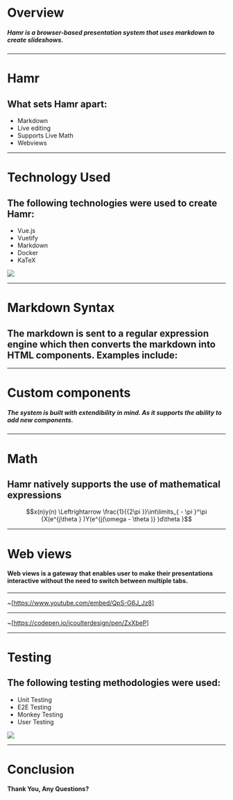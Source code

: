 <h1 class="animated"> Overview </h1>
<h5 class="animated"> Hamr is a browser-based presentation system that uses markdown to create slideshows.  </h5>
 
---
# Hamr
## What sets Hamr apart:

* Markdown
* Live editing 
* Supports Live Math
* Webviews 

---
# Technology Used

## The following technologies were used to create Hamr:

* Vue.js
* Vuetify
* Markdown
* Docker
* KaTeX

<img src="https://i.imgur.com/KcSq7SK.png" class="sideImage">

---
# Markdown Syntax

## The markdown is sent to a regular expression engine which then converts the markdown into HTML components. Examples include:

---
# Custom components
##### The system is built with extendibility in mind. As it supports the ability to add new components.

---
# Math
## Hamr natively supports the use of mathematical expressions
$$x(n)y(n) \Leftrightarrow \frac{1}{{2\pi }}\int\limits_{ - \pi }^\pi  {X(e^{j\theta } )Y(e^{j(\omega  - \theta )} )d\theta }$$

---
# Web views

#### Web views is a gateway that enables user to make their presentations interactive without the need to switch between multiple tabs.

---
~[https://www.youtube.com/embed/QpS-G6J_Jz8]

---
~[https://codepen.io/jcoulterdesign/pen/ZxXbeP]

---
# Testing

## The following testing methodologies were used:

* Unit Testing
* E2E Testing
* Monkey Testing
* User Testing

<img src="https://i.imgur.com/bRkwzWf.png" class="sideImage2">

---
# Conclusion 

#### Thank You, Any Questions?